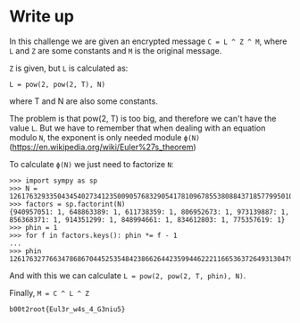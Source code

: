 # Write up


In this challenge we are given an encrypted message `C = L ^ Z ^ M`, where `L` and `Z` are some constants and `M` is the original message.

`Z` is given, but `L` is calculated as:
```
L = pow(2, pow(2, T), N)
```
where T and N are also some constants.

The problem is that pow(2, T) is too big, and therefore we can't have the value `L`. But we have to remember that when dealing with an equation modulo `N`, the exponent is only needed module `ϕ(N)` (https://en.wikipedia.org/wiki/Euler%27s_theorem)

To calculate `ϕ(N)` we just need to factorize `N`:
```
>>> import sympy as sp
>>> N = 126176329335043454027341235009057683290541781096785538088437185779950106283534462102786883
>>> factors = sp.factorint(N)
{940957051: 1, 648863389: 1, 611738359: 1, 806952673: 1, 973139887: 1, 856368371: 1, 914351299: 1, 848994661: 1, 834612803: 1, 775357619: 1}
>>> phin = 1
>>> for f in factors.keys(): phin *= f - 1
...
>>> phin
126176327766347868670445253548423866264423599446222116653637264931304799576112524861440000
```

And with this we can calculate `L = pow(2, pow(2, T, phin), N)`.

Finally, `M = C ^ L ^ Z`

```
b00t2root{Eul3r_w4s_4_G3niu5}
```